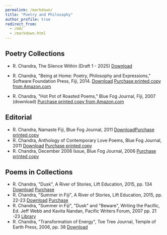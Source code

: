 ```yaml
---
permalink: /markdown/
title: "Poetry and Philosophy"
author_profile: true
redirect_from: 
  - /md/
  - /markdown.html
---
```


## Poetry Collections
* R. Chandra, The Silence Within (Draft 1 - 2025) [Download](https://github.com/rohitash-chandra/rohitash-chandra.github.io/tree/master/_publications/poetryphilosophy/books/silencewithin2025)

* R. Chandra, "Being at Home: Poetry, Philosophy and Expressions," Software Foundation Press, Fiji, 2014.  [Download](https://github.com/rohitash-chandra/poetry-philosophy/blob/master/BeingatHome_RohitashChandra.pdf) [ Purchase printed copy from Amazon.com](https://www.amazon.com/Being-at-Home-Rohitash-Chandra/dp/1312170557/)
* R. Chandra, "Hot Pot of Roasted Poems," Blue Fog Journal, Fiji, 2007 (download) [ Purchase printed copy from Amazon.com](https://www.amazon.com/Hot-Pot-Roasted-Poems/dp/184728891X/ref=sr_1_2?s=books&ie=UTF8&qid=1505176256&sr=1-2)

## Editorial 
* R. Chandra,  Namaste Fiji, Blue Fog Journal, 2011  [Download](https://github.com/rohitash-chandra/poetry-philosophy/blob/master/namaste_fiji__the_international_anthology_of_poetry.pdf)[Purchase printed copy](http://www.lulu.com/shop/rohitash-chandra/namaste-fiji-the-international-anthology-of-poetry/paperback/product-1335721.html)
* R. Chandra,  Anthology of Contemporary Love Poems, Blue Fog Journal, 2011  [Download](https://github.com/rohitash-chandra/poetry-philosophy/blob/master/Anthology_lovepems.pdf)  [Purchase printed copy](http://www.lulu.com/shop/ed-coet-and-rohitash-chandra/an-anthology-of-contemporary-love-poems/ebook/product-17544604.html)
* R. Chandra,  December 2006 Issue, Blue Fog Journal, 2006    [Purchase printed copy](http://www.lulu.com/shop/rohitash-chandra/the-blue-fog-poetry-journal-december-2006-issue/ebook/product-17541406.html)

## Poems in Collections
* R. Chandra, "Dusk", A River of Stories, Lift Education, 2015, pp. 134 [Download](https://github.com/rohitash-chandra/poetry-philosophy/blob/master/Dusk_LiftEducation.pdf) [Purchase](http://www.lifteducation.com/portfolio/commonwealth-education-trust/)
* R. Chandra, "Summer in Fiji", A River of Stories, Lift Education, 2015, pp. 22-23 [Download](https://github.com/rohitash-chandra/poetry-philosophy/blob/master/Summer%20in%20Fiji_LiftEducation.pdf) [Purchase](http://www.lifteducation.com/portfolio/commonwealth-education-trust/) 
* R. Chandra, "Summer in Fiji", "Dusk" and "Beware", Writing the Pacific, Ed. Jeff Webb and Kavita Nandan, Pacific Writers Forum, 2007 pp. 21 -23 [Library](http://trove.nla.gov.au/work/33485921?q&versionId=41152513)
* R. Chandra, "Transformation of Energy", Toe Tree Journal, Temple of Earth Press, 2006, pp. 38 [Download](https://github.com/rohitash-chandra/poetry-philosophy/blob/master/R-Chandra_TransformationofEnergy_ToeTreeJournal2006.pdf)
